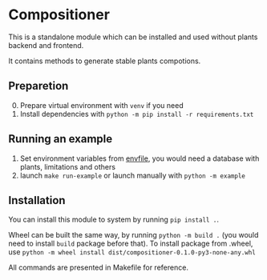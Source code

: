 # Compositioner

This is a standalone module which can be installed and used without plants backend and frontend.

It contains methods to generate stable plants compotions.

## Preparetion

0. Prepare virtual environment with `venv` if you need
1. Install dependencies with `python -m pip install -r requirements.txt`

## Running an example

1. Set environment variables from [envfile](.env.example), you would need a database with plants, limitations and others
2. launch `make run-example` or launch manually with `python -m example`

## Installation

You can install this module to system by running `pip install .`.

Wheel can be built the same way, by running `python -m build .` (you would need to install `build` package before that).
To install package from .wheel, use `python -m wheel install dist/compositioner-0.1.0-py3-none-any.whl`

All commands are presented in Makefile for reference.